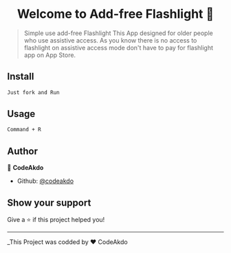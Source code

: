 <h1 align="center">Welcome to Add-free Flashlight 👋</h1>
<p>
</p>

> Simple use add-free Flashlight
> This App designed for older people who use assistive access.
> As you know there is no access to flashlight on assistive access mode don't have to pay for flashlight app on App Store.

## Install

```sh
Just fork and Run
```

## Usage

```sh
Command + R
```

## Author

👤 **CodeAkdo**

* Github: [@codeakdo](https://github.com/codeakdo)

## Show your support

Give a ⭐️ if this project helped you!

***
_This Project was codded  by ❤️ CodeAkdo
